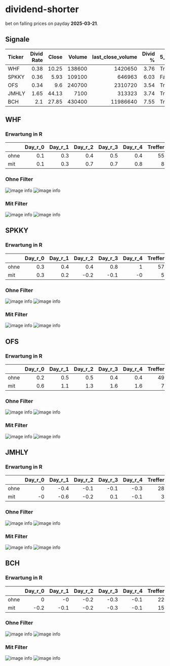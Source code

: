 # dividend-shorter

bet on falling prices on payday **2025-03-21**.

## Signale

| Ticker   |   Divid Rate |   Close |   Volume |   last_close_volume |   Divid % | 5_Days_pos   | above_SMA_50   |
|:---------|-------------:|--------:|---------:|--------------------:|----------:|:-------------|:---------------|
| WHF      |         0.38 |   10.25 |   138600 |             1420650 |      3.76 | True         | False          |
| SPKKY    |         0.36 |    5.93 |   109100 |              646963 |      6.03 | False        | False          |
| OFS      |         0.34 |    9.6  |   240700 |             2310720 |      3.54 | True         | True           |
| JMHLY    |         1.65 |   44.13 |     7100 |              313323 |      3.74 | True         | True           |
| BCH      |         2.1  |   27.85 |   430400 |            11986640 |      7.55 | True         | True           |

## WHF

### Erwartung in R
|      |   Day_r_0 |   Day_r_1 |   Day_r_2 |   Day_r_3 |   Day_r_4 |   Treffer |
|:-----|----------:|----------:|----------:|----------:|----------:|----------:|
| ohne |       0.1 |       0.3 |       0.4 |       0.5 |       0.4 |        55 |
| mit  |       0.1 |       0.3 |       0.7 |       0.7 |       0.8 |         8 |

### Ohne Filter
![image info](./data/WHF_box_all.png)
![image info](./data/WHF_median_all.png)

### Mit Filter
![image info](./data/WHF_box_filtered.png)
![image info](./data/WHF_median_filtered.png)

## SPKKY

### Erwartung in R
|      |   Day_r_0 |   Day_r_1 |   Day_r_2 |   Day_r_3 |   Day_r_4 |   Treffer |
|:-----|----------:|----------:|----------:|----------:|----------:|----------:|
| ohne |       0.3 |       0.4 |       0.4 |       0.8 |         1 |        57 |
| mit  |       0.3 |       0.2 |      -0.2 |      -0.1 |        -0 |         5 |

### Ohne Filter
![image info](./data/SPKKY_box_all.png)
![image info](./data/SPKKY_median_all.png)

### Mit Filter
![image info](./data/SPKKY_box_filtered.png)
![image info](./data/SPKKY_median_filtered.png)

## OFS

### Erwartung in R
|      |   Day_r_0 |   Day_r_1 |   Day_r_2 |   Day_r_3 |   Day_r_4 |   Treffer |
|:-----|----------:|----------:|----------:|----------:|----------:|----------:|
| ohne |       0.2 |       0.5 |       0.5 |       0.4 |       0.4 |        49 |
| mit  |       0.6 |       1.1 |       1.3 |       1.6 |       1.6 |         7 |

### Ohne Filter
![image info](./data/OFS_box_all.png)
![image info](./data/OFS_median_all.png)

### Mit Filter
![image info](./data/OFS_box_filtered.png)
![image info](./data/OFS_median_filtered.png)

## JMHLY

### Erwartung in R
|      |   Day_r_0 |   Day_r_1 |   Day_r_2 |   Day_r_3 |   Day_r_4 |   Treffer |
|:-----|----------:|----------:|----------:|----------:|----------:|----------:|
| ohne |         0 |      -0.4 |      -0.1 |      -0.1 |      -0.3 |        28 |
| mit  |        -0 |      -0.6 |      -0.2 |       0.1 |      -0.1 |         3 |

### Ohne Filter
![image info](./data/JMHLY_box_all.png)
![image info](./data/JMHLY_median_all.png)

### Mit Filter
![image info](./data/JMHLY_box_filtered.png)
![image info](./data/JMHLY_median_filtered.png)

## BCH

### Erwartung in R
|      |   Day_r_0 |   Day_r_1 |   Day_r_2 |   Day_r_3 |   Day_r_4 |   Treffer |
|:-----|----------:|----------:|----------:|----------:|----------:|----------:|
| ohne |       0   |      -0   |      -0.2 |      -0.3 |      -0.1 |        22 |
| mit  |      -0.2 |      -0.1 |      -0.2 |      -0.3 |      -0.1 |        15 |

### Ohne Filter
![image info](./data/BCH_box_all.png)
![image info](./data/BCH_median_all.png)

### Mit Filter
![image info](./data/BCH_box_filtered.png)
![image info](./data/BCH_median_filtered.png)

